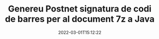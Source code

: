 ---
############################# Static ############################
layout: "auto-gen-signature"
date: 2022-03-01T15:12:22
draft: false
operation: Sign
signaturetype: Barcode
codetype: Postnet
fileformat: 7z
productName: Java
lang: ca
productCode: java
otherformats: pdf doc docx docm dot dotm dotx odt ott rtf xls xlsx xlsm xlsb csv ods ots xltx xltm ppt pptx pps ppsx odp otp potx potm pptm ppsm png jpg bmp gif tiff svg webp wmf
breadcrumb: Put  Barcode signature on 7z for Java

############################# Head ############################
head_title: "Document electrònic 7z amb codi de barres Postnet a Java"
head_description: "Creeu la signatura de codi de barres Postnet i poseu-la al document 7z amb Java utilitzant un parell de línies de codi. Utilitzeu l'API de signatura de documents de GroupDocs per signar diversos formats de fitxer."

############################# Header ############################
title: "Genereu Postnet signatura de codi de barres per al document 7z a Java"
description: "eSigne els vostres documents comercials de 7z amb el codi de barres Postnet. Genereu la signatura de codi de barres de manera ràpida i senzilla amb unes poques línies de codi per configurar les opcions de signatura."
bg_image: "https://cms.admin.containerize.com/templates/aspose/App_Themes/V3/images/bg/header1.png"
bg_overlay: false
button:
    enable: true

############################# SubMenu ############################
submenu:
    enable: true

    left:
        img_alt: "GroupDocs.Signature for Java"
        image: "https://cms.admin.containerize.com/templates/groupdocs/images/product-logos/90x90-noborder/groupdocs-signature-java.png"
        product: "GroupDocs.Signature"
        platform: "Java"



############################# About ############################
about:
    enable: true
    title: "Sobre l'API de signatures de codi de barres de GroupDocs.Signature for Java."
    content: |
        [GroupDocs.Signature for Java](https://products.groupdocs.com/signature/java/) és una API ràpida i senzilla per gestionar la signatura electrònica de documents digitals mitjançant tipus de codi de barres com UPCA, UPCE, EAN13, EAN14, Code39, Code39Extended, Code128, Codabar, Postnet, ISBN , ITF14 i molts altres. Els clients poden crear fàcilment codis de barres que proporcionen el text necessari i posar-los en PDF, documents de Microsoft Office Words, llibres de treball de Microsoft Office Excel, presentacions de MS PowerPoint, fitxers Adobe Photoshop i diversos formats d'imatge. Els codis de barres col·locats als documents es poden actualitzar, cercar, verificar, suprimir o visualitzar prèviament. A més, s'admet la personalització de codis de barres.
    

############################# Steps ############################
steps:
    enable: true
    title_left: "Passos per signar 7z amb Barcode a Java"
    content_left: |
        [GroupDocs.Signature for Java](https://products.groupdocs.com/signature/java/) ofereix la possibilitat de signar documents 7z amb signatures Barcode de manera ràpida i senzilla.
        
        * Creeu una instància de la classe Signature que proporcioni el fitxer 7z que s'ha de signar com a camí o flux de memòria
        * Instancieu la classe SignOptions i configureu totes les dades sol·licitades.
        * Invoqueu el mètode Signature.Sign() passant el fitxer de sortida 7z o el flux de memòria

    title_right: " Requisits del sistema"
    content_right: |
        GroupDocs.Signature for Java són compatibles amb totes les plataformes i sistemes operatius principals. Abans d'executar el codi següent, assegureu-vos que teniu els següents requisits previs instal·lats al vostre sistema.

        * Sistemes operatius: Microsoft Windows, Linux, MacOS
        * Entorns de desenvolupament: NetBeans, Intellij IDEA, Eclipse, etc.
        * Java runtime: J2SE 6.0 and above
        * Obteniu l'últim GroupDocs.Signature for Java de [Maven](https://repository.groupdocs.com/webapp/#/artifacts/browse/tree/General/repo/com/groupdocs/groupdocs-signature)
         
    code: |
        ```java    
                
        // Set up input 7z file
        String filePath = "input.7z";
        // Set up output file
        String outputFilePath = "output.7z";

        // Instantiate Signature for input file
        Signature signature = new Signature(filePath);

        // create barcode option with predefined barcode text
        BarcodeSignOptions options = new BarcodeSignOptions("John Smith");

        // setup Barcode encoding type
        options.setEncodeType(BarcodeTypes.Postnet);

        // set signature position
        options.setLeft(50);
        options.setTop(50);
        options.setWidth(200);
        options.setHeight(50);

        // sign 7z document
        SignResult result = signature.sign(outputFilePath, options);

        ```

############################# Demos ############################
demos:
    enable: true
    title: "Signant documents de 7z amb Barcode Demostració en directe"
    content: |
       Signa el fitxer 7z amb diverses signatures ara mateix visitant el lloc web [GroupDocs.Signature App](https://products.groupdocs.app/signature/family). Demostració gratuïta en línia esperant-te.

        
############################# About Formats ############################
about_formats:
    enable: true
    format:
        # format loop
        - icon: "fas fa-barcode"
          title: "About Postnet Barcode"
          content: |
            POSTNET (Tècnica de codificació numèrica postal) és una simbologia de codi de barres utilitzada pel servei postal dels Estats Units per ajudar a dirigir el correu.
          characterset: |
             Dígits numèrics (0-9).
          textcapacity: |
             Fins a 11 caràcters.
          image: |
             iVBORw0KGgoAAAANSUhEUgAAACcAAAAjCAYAAAAXMhMjAAAAAXNSR0IArs4c6QAAAARnQU1BAACxjwv8YQUAAAAJcEhZcwAADsMAAA7DAcdvqGQAAACeSURBVFhH7c7BCkMxEELR/P9Pp1LoRrCXpi4Cbw5kIRKZtS82x52a407Ncae+HrfWer8Pyr+i/3NcQv/nuIT+z3EJ/X/Ocf9mlxuhsXZ2uREaa2eXG6Gxdna5ERprZ5cbobF2drkRGmtnlxuhsXZ2uREaa2eXG6Gxdna5ERprZ5cbobF2drkRGmtnlxuhsXZ2ubnAHHdqjjt18XF7vwDevzbHqsQWPwAAAABJRU5ErkJggg==

          link: ""

############################# More Formats ############################
more_formats:
    enable: true
    title: "Altres signatures admeses de Barcode per a Java"
    content: |
        "També podeu signar 7z amb altres tipus de signatura. Si us plau, consulteu la llista a continuació."
    format: 
        
       
back_to_top:
    enable: true
---